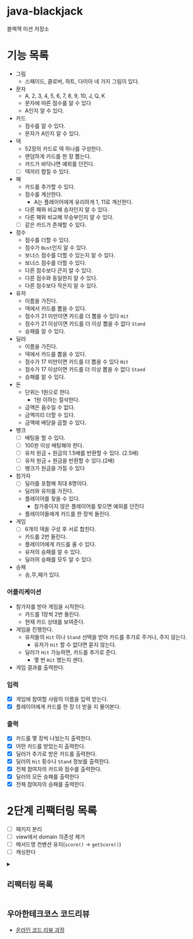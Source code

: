 # java-blackjack

블랙잭 미션 저장소

# 기능 목록

- 그림
    - 스페이드, 클로버, 하트, 다이아 네 가지 그림이 있다.
- 문자
    - A, 2, 3, 4, 5, 6, 7, 8, 9, 10, J, Q, K
    - 문자에 따른 점수를 알 수 있다
    - A인지 알 수 있다.
- 카드
    - 점수를 알 수 있다.
    - 문자가 A인지 알 수 있다.
- 덱
    - 52장의 카드로 덱 하나를 구성한다.
    - 랜덤하게 카드를 한 장 뽑는다.
    - 카드가 바닥나면 예외를 던진다.
    - [ ] 덱끼리 합칠 수 있다.
- 패
    - 카드를 추가할 수 있다.
    - 점수를 계산한다.
        - A는 플레이어에게 유리하게 1, 11로 계산한다.
    - 다른 패와 비교해 승자인지 알 수 있다.
    - 다른 패와 비교해 무승부인지 알 수 있다.
    - [ ] 같은 카드가 존재할 수 있다.
- 점수
  - 점수를 더할 수 있다.
  - 점수가 `Bust`인지 알 수 있다.
  - 보너스 점수를 더할 수 있는지 알 수 있다.
  - 보너스 점수를 더할 수 있다.
  - 다른 점수보다 큰지 알 수 있다.
  - 다른 점수와 동일한지 알 수 있다.
  - 다른 점수보다 작은지 알 수 있다.
- 유저
    - 이름을 가진다.
    - 덱에서 카드를 뽑을 수 있다.
    - 점수가 21 미만이면 카드를 더 뽑을 수 있다 `Hit`
    - 점수가 21 이상이면 카드를 더 이상 뽑을 수 없다 `Stand`
    - 승패를 알 수 있다.
- 딜러
    - 이름을 가진다.
    - 덱에서 카드를 뽑을 수 있다.
    - 점수가 17 미만이면 카드를 더 뽑을 수 있다 `Hit`
    - 점수가 17 이상이면 카드를 더 이상 뽑을 수 없다 `Stand`
    - 승패를 알 수 있다.
- 돈
  - 단위는 1원으로 한다.
    - 1원 이하는 절삭한다.
  - 금액은 음수일 수 없다.
  - 금액끼리 더할 수 있다.
  - 금액에 배당을 곱할 수 있다.
- 뱅크
  - [ ] 배팅을 할 수 있다.
  - [ ] 100원 이상 배팅해야 한다.
  - [ ] 유저 원금 + 원금의 1.5배를 반환할 수 있다. (2.5배)
  - [ ] 유저 원금 + 원금을 반환할 수 있다.(2배)
  - [ ] 뱅크가 원금을 가질 수 있다
- 참가자
  - [ ] 딜러를 포함해 최대 8명이다.
  - 딜러와 유저를 가진다.
  - 플레이어를 찾을 수 있다.
    - 참가중이지 않은 플레이어를 찾으면 예외를 던진다
  - 플레이어들에게 카드를 한 장씩 돌린다.
- 게임
    - [ ] 6개의 덱을 구성 후 서로 합친다.
    - 카드를 2번 돌린다.
    - 플레이어에게 카드를 줄 수 있다.
    - 유저의 승패를 알 수 있다.
    - 딜러의 승패를 모두 알 수 있다.
- 승패
    - 승,무,패가 있다.

### 어플리케이션

- 참가자를 받아 게임을 시작한다.
    - 카드를 1장씩 2번 돌린다.
    - 현재 카드 상태를 보여준다.
- 게임을 진행한다.
    - 유저들의 `Hit` 이나 `Stand` 선택을 받아 카드를 추가로 주거나, 주지 않는다.
        - 유저가 `Hit` 할 수 없다면 묻지 않는다.
    - 딜러가 `Hit` 가능하면, 카드를 추가로 준다.
        - 몇 번 `Hit` 했는지 센다.
- 게임 결과를 출력한다.

### 입력

- [x] 게임에 참여할 사람의 이름을 입력 받는다.
- [x] 플레이어에게 카드를 한 장 더 받을 지 물어본다.

### 출력

- [x] 카드를 몇 장씩 나눴는지 출력한다.
- [x] 어떤 카드를 받았는지 출력한다.
- [x] 딜러가 추가로 받은 카드를 출력한다.
- [x] 딜러의 `Hit` 횟수나 `Stand` 정보를 출력한다.
- [x] 전체 참여자의 카드와 점수를 출력한다.
- [x] 딜러의 모든 승패를 출력한다
- [x] 전체 참여자의 승패를 출력한다.

# 2단계 리팩터링 목록
- [ ] 패키지 분리
- [ ] view에서 domain 의존성 제거
- [ ] 메서드명 컨벤션 유지(`score()` -> `getScore()`)
- [ ] 캐싱한다

<details>
<summary><h2>리팩터링 목록</h2></summary>

- [x] Game::getResult 메서드 너무 복잡하고 길어
    - [x] index -> name 이용하도록 변경 (isWon, dealAnotherCard)

- [x] Application 메서드 분리
- [x] Game도 인스턴스 변수 개수 3개다

- [x] Player::calculateScore 메서드 분리
- [x] Game::dealCards indent가 2 임.
- [x] Player 인스턴스 변수 개수 3개다.
- [x] 카드 글자 리팩터링 Deck::buildCards()
- [x] Participants 일급 컬렉션 사용
- [x] 플레이어와 유저, 딜러 관계 정리
    - 유저와 딜러는 모두 플레이어다.
    - 유저가 필요한 곳에 딜러가 들어갈 수 없도록 매개변수 등을 확실하게 한다.

- [x] 테스트 픽스처 생성 메서드
- [ ] 매직 넘버 상수화
- [x] Cards 구현
- [ ] 제약조건을 더 고려해보자
    - 인원수 제한 (카드는 52개임)
    - `Busted`된 플레이어는 카드를 받으면 안된다.
    - 입력값 검증
- [ ] 리팩터링된 구조에 맞게 테스트 정리
    - 리팩터링 할 때 테스트는 어떻게 해야할까?
        - 이미 테스트 되는 부분이긴 하다.
        - 하지만 다른 클래스로 분리된다.
        - 지금처럼 따로? 아니면 미리 복사해둘까?
- [ ] 옵저버 패턴 테스트 해보기

</details>

## 우아한테크코스 코드리뷰

- [온라인 코드 리뷰 과정](https://github.com/woowacourse/woowacourse-docs/blob/master/maincourse/README.md)
